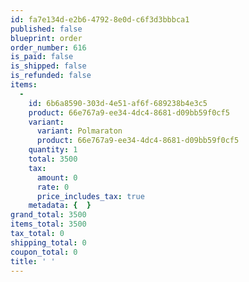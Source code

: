 ```yaml
---
id: fa7e134d-e2b6-4792-8e0d-c6f3d3bbbca1
published: false
blueprint: order
order_number: 616
is_paid: false
is_shipped: false
is_refunded: false
items:
  -
    id: 6b6a8590-303d-4e51-af6f-689238b4e3c5
    product: 66e767a9-ee34-4dc4-8681-d09bb59f0cf5
    variant:
      variant: Polmaraton
      product: 66e767a9-ee34-4dc4-8681-d09bb59f0cf5
    quantity: 1
    total: 3500
    tax:
      amount: 0
      rate: 0
      price_includes_tax: true
    metadata: {  }
grand_total: 3500
items_total: 3500
tax_total: 0
shipping_total: 0
coupon_total: 0
title: ' '
---
```

